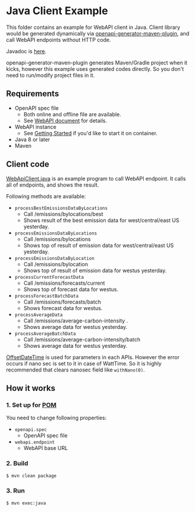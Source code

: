 # Java Client Example

This folder contains an example for WebAPI client in Java. Client library would be generated dynamically via [openapi-generator-maven-plugin](https://github.com/OpenAPITools/openapi-generator/tree/master/modules/openapi-generator-maven-plugin), and call WebAPI endpoints without HTTP code.

Javadoc is [here](apidocs).

openapi-generator-maven-plugin generates Maven/Gradle project when it kicks, however this example uses generated codes directly. So you don't need to run/modify project files in it.

## Requirements

* OpenAPI spec file
    * Both online and offline file are available.
    * See [WebAPI document](../../docs/carbon-aware-webapi.md#autogenerate-webapi) for details.
* WebAPI instance
    * See [Getting Started](../../GettingStarted.md#publish-webapi-with-container) if you'd like to start it on container.
* Java 8 or later
* Maven

## Client code

[WebApiClient.java](src/main/java/foundation/greensoftware/carbonawaresdk/samples/java/WebApiClient.java) is an example program to call WebAPI endpoint. It calls all of endpoints, and shows the result.

Following methods are available:

* `processBestEmissionsDataByLocations`
    * Call /emissions/bylocations/best
    * Shows result of the best emission data for west/central/east US yesterday.
* `processEmissionsDataByLocations`
    * Call /emissions/bylocations
    * Shows top of result of emission data for west/central/east US yesterday.
* `processEmissionsDataByLocation`
    * Call /emissions/bylocation
    * Shows top of result of emission data for westus yesterday.
* `processCurrentForecastData`
    * Call /emissions/forecasts/current
    * Shows top of forecast data for westus.
* `processForecastBatchData`
    * Call /emissions/forecasts/batch
    * Shows forecast data for westus.
* `processAverageData`
    * Call /emissions/average-carbon-intensity .
    * Shows average data for westus yesterday.
* `processAverageBatchData`
    * Call /emissions/average-carbon-intensity/batch
    * Shows average data for westus yesterday.

[OffsetDateTime](https://docs.oracle.com/javase/8/docs/api/java/time/OffsetDateTime.html) is used for parameters in each APIs. However the error occurs if nano sec is set to it in case of WattTime. So it is highly recommended that clears nanosec field like `withNano(0)`.

## How it works

### 1. Set up for [POM](pom.xml)

You need to change following properties:

* `openapi.spec`
    * OpenAPI spec file
* `webapi.endpoint`
    * WebAPI base URL

### 2. Build

```sh
$ mvn clean package
```

### 3. Run

```sh
$ mvn exec:java
```

